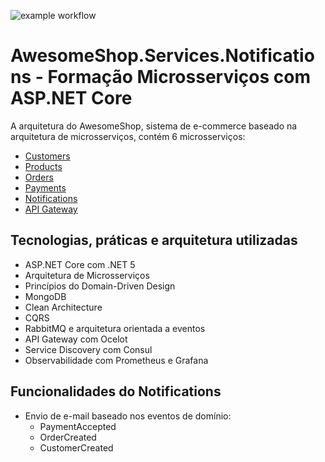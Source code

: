 ![example workflow](https://github.com/viiparente/AwesomeShop.Services.Notifications/actions/workflows/build.yml/badge.svg)

# AwesomeShop.Services.Notifications - Formação Microsserviços com ASP.NET Core

A arquitetura do AwesomeShop, sistema de e-commerce baseado na arquitetura de microsserviços, contém 6 microsserviços:
- [Customers](https://github.com/viiparente/AwesomeShop.Services.Customers)
- [Products](https://github.com/viiparente/AwesomeShop.Services.Products) 
- [Orders](https://github.com/viiparente/AwesomeShop.Services.Orders)
- [Payments](https://github.com/viiparente/AwesomeShop.Services.Payments)
- [Notifications](https://github.com/viiparente/AwesomeShop.Services.Notifications)
- [API Gateway](https://github.com/viiparente/AwesomeShop.Services.ApiGateway)

## Tecnologias, práticas e arquitetura utilizadas
- ASP.NET Core com .NET 5
- Arquitetura de Microsserviços
- Princípios do Domain-Driven Design
- MongoDB
- Clean Architecture
- CQRS
- RabbitMQ e arquitetura orientada a eventos
- API Gateway com Ocelot 
- Service Discovery com Consul
- Observabilidade com Prometheus e Grafana

## Funcionalidades do Notifications
- Envio de e-mail baseado nos eventos de domínio:
    - PaymentAccepted
    - OrderCreated
    - CustomerCreated
